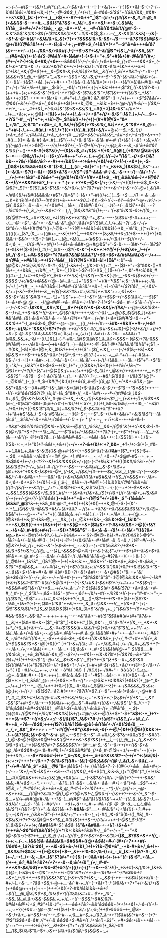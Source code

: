 +:-*(_-(_--#(*_$--+!&)+!_#(*(_((_+_/+$&+&+-_(-+!-(-+&/(++--)-)($++&(-$-(+?-/--&)&)(*&_&)+!&#_$+!&;-)(*-_-@-$&$_)_(+(+!(__&-#&&-$($$"+(($_&_/(&&;_#&#-*++&?__&$((_(&:-(+?-*_(__+$(++-$?-+&*+"_)$"-(_#+/+((#((&*-$_#_#-@_#(+&&()&-&--*+#_-_&&)$"&?&$-*_)&!+_&*+*&)-*+&-/_&(#&;((((&__$+#+/+?+?($&;_-_@_-&*-*(/_+__-#-((&((&:($&!(/(@___#-$--&:&"&&$"&*(#&:-$&(+($?&&_#&(_#+_&"+#_)&*-&($_$_+++-/__&-&#_(&"&&&__)_--/_&(*-+&!-&-@-#_(&"_$+$&)&/&+&_&(+?(++?&*&$&!&+&-&$+_-/&---+-&?$?&$(#_@&:-@+/&)(_(@&?&!++(--*-(&;&$-)+;_)-$_#_@+$_(+)&!(*(*+"--$"&*&+++_&_(&?(&+--*+!_-+/(+-/&&+*&/+&&#(-_)-)-+_$-/&?+:&/-&(@&"+)&:_/-&(+&#_(&?__(#&*&)((+:((-&($-@&_&!(_+#-*(&&#+!-(+$-(+"+_$"+#(&+)_#-@&(&"(#+;(#+_-/+?-)+:&;_&+#&;(_+*&+-*__--&&&*&)(/-/-(+;&/+)+*&+&-+*&_(*_(+#---+&&+$+_(-&)-&+"$"&*&_+/+-_&&/+&(_(@&++/+$($+!-&&((*-#_($?&-()(&+)&!-++/+&+)(#+)&!_+&;(@+$(++__&-@&#_-&;(-&)&)$?+#&__&((+/-)_&(++#&#-(-*+#--(*(&&&+(&!_@_+-@$"+"_+(*&++*-_()_$()+"&/-/&;(/+*-$_-(-&?(-(&-#&:_(-@&:+*(+-((+-&(/+:(&$?-+&)_(+/+)-#+++?+!&&-((_&?&/&*(*+/+(+-+!&"(*&)&/-#(&+*&"(*+/-)+"&(+/&-+!_@-__$-$(-__-&(/+*()+(+;((-/+&&:+!+++;$"_$(_((-&(/$?-_&$+)(++$+#+(+;+*_+&:&-&"_(+_&/-)-++?(@-&-($?&;&!&"+)$?(&+-++((&_(&-_+)&"-(&++*+;()$?-++*-*+!&:+&-+_#+"+)_/_@(#(-&?_@$"+!(-+/+(+-_+-+$"$?&&(+-@&&(+&(+/-@+$+(_&&!+$_++$((+*+&_@&__+&!&:+$+/-_(@-/(/(#_-&/-+(_($&/-*+!+_-++-_#+*&)_+(-&/&)&"($-/&*&_&/&!__(_+#((+:((&&-__#&"+*(#+!+-_)+__+&;+;+*+;_@_&__(-+!&((*-$+(+$(++)(_&-+)++&"+/(/+*_-&/$"-)&?_)+)-/-__$+-+?(_$"-#__-/(*+*+;+/&)-@-_$?&&((+/+_(+_)(-(#+#(@($+"&*(_+/&"__&;$"&"++_$&-_#_#_#&)+((@&(+?&;&!&/_#&)+++_&"&$++_$_@+-+*+#-)-/_+--_#(#_(-*&!_/+?((++(/(/_#_)($(+&/(++__@+)_--$_+&_()()(*&+_$$"+;(#&#&(_)+&_/_$+-(#-__)(@+$&(-#(#&!&-_-&#+$+)-&-(_$+&+++?_#((__(((*-&-&-#(-&*_#(__)$"(--/-/+&-_&"&_+_-&(&-#+_-#_-((+!&(-)+&(-+;&;+)(+((((-@()_++(+:-&(@-*-*_--/(/_/_)++$?+/_-((-@+!(/-/(-+)+/(@_&-+-&_-$"&+&#&?&!&&(-_+()__-++$-#(+$?&(+/--(&(&_+_$_#+/&(&:+!(+&"_#(@(_(+$?&!_@&&-)(*&(-*-*---_-@&;_/()+)+)--($+;(/+#+-+*-/-+_(_+-@(_(/(--)+"()&"_-(/+$+!_)&?&&--+?&/-/(&&:_/&?-+-#+++/_&_&()+-+:_+&++/+&(/+*&/$?+)($-*(-_+&*_(+;-$-_()&$+)&#&&&+&(&-$"($-$_)__(_(#-_-&((+"+(-*+_+&+&_)($&__$&)_$&"-++:__(+-&(&+-$?((+:&)+-($(&+*&?&++)_($"-)&"-&&&-#-)-&_-&:++-/(--(&(+!-/-__/+(-*+:(&$"-_&?&&+"-+(@_/&!+(&/((+!(#++&)+$__-#(_&$&/&&-)++(@&?&-+)(/+_+&&?&+&?_)-$+++*(++*$?+*&;-@&-(/+;-__)_-&/--(_+)(&_)++-&_$_&+&-@&?+_$?+-$?&?_#&-$?&&-+&/___+&/+:(/+?&?+#(-(+_++&-(+*(-&-+*(/-@_+($__+$&((#-_+/_#&:_)&/+/&#((&&&:&:+#$?+/&*&"-)-(&++"-#(((/+:_)(__$-_+$-__/()-*-&-_&:--__&*&:(&(&+&((()--(#&$_#(*_+&-+++:+$(/_)-&&;-$_/_-((-)--&?--&$+"-@+;$?_/+:-(_$(_&$$?-_&+-&+_+(+&&#-)__(&+__(&(&#(-&/+!__-$((_-+(-_&($?++&)_-+?+)&#&?-+(/_&_)-/--&$+#-*$?-(__(/_(_+($&*&/&#&"&(_)+;--+"(+$"&/&:&-&:+/((&_++($(@$?-+&_+#+?&/&!_+&)($(+_&++&"_$(/-*+_$"+----_-(&$&#-$-#+*+++;---_-/__-@-+$"_-&(+*-+&/-(&-&"_@(/-)&&(*$"($(#_/_)_/+_&)+?(-_&+/-(+($"&/+:-)_&+!(#_@&"_/((+/-@&-+"+?(@++&)&(_-&)(/_&&$((-*&_+)&"&;_)(*+/&:+;(/(((((+_(&?_(&_+:+((@+:(_--&(+/+?(_--+&&?+-+(&;&$_/++&;()(_+$-*+*((+?(*&(&&-/-$_&(*--_/($+?-@((_+-_(@_+&!(/___+(#&$(/-++/+(&:()+-_$()(*+/-&+;&_+__-()($-#(++*(#()+(-+&!+&-*_&&#-@+#_@_&$"+"-$-&-+--(&_#-*-/_--(&?$?(*-&(&+!($-$(+()_#(/-(_#(#---)$?(-&__-&"-)+&+*+:+?((_(+(-)+$(/&+_)-+(+(#_/(-&+(_+#&:&&(@+"$?&#&?&$(@($&&&?(/+$&+&$+&(#(#&#_&_(_/&+-)++--&:(@&*_-+#&?&;-*+($?-/&&(__(&?(@($+)(&(-&!+(()&"__+:&"--_&(@_@&*+/+:&)_/&)&?_/+*_#-#+;_$(/_)-&&+-)-_(/&:-#-/()+#__+-($(-+"_+-_$"&&&-()+#(&+-_++&&&__+/&#(_+*_/&*-(_)((&+(-$?-(((+!($_(_)((-+(/-*+;&"-#+:&)&&_#(((#+-_)_/+#-+&/-@+?_$+#_-+?+!_/&)-)_/_-(_&?(*-(_&+&(_-@-__-&&-&($+&+(-/--&&&$-/+:(#&/_+_@&&+_(@--(#-*_&-__)+"()&*&:+"+)(#+?(&$"+;&--/(#+++;-/&(-/+/_)-*(#__-_++&?((&$+!(_-#&#-($"&?&!+*&+(_+)+:(/&"+($?((&?__-_(*+&(/-*&/++_(_-&_(--$+)+!+-&__+($((-&&?_#&*+#+/&#&)_++:___#&"+++;&)_+&-_-&*&*-$+"&)&"&#(&+*__-*_)+"()$"++-(-$-)-$&?+(&-+$&$_-+(+&_$(&&:(_---$_($"(+-&+#-@_@_-__-)(@-#(@-*&-_@&*-)+)(#+?-)(*$"_+-$&-_#-+$"_&-(-/($(--$-+-)-/-_&:-#+__)$?&#__&#+/&(___$+?+(&?_/+&_-(_&-&&(/+!(#&/-___+-(@-/&_&(&$+-&--)+#_++&-#&!+!(/-&++_@($_(-#_)+-+_++_/&____--(-_&)-__+_@_(_/_$_$(@($_)(*&*-#&"&#&_(&(-&:&*(/&)-&-++(&+(@(*+"&*-_(+(#-(+:&*($_#(#($+&+-+*-&&:&++"-)_$_+&$-&_@$"-*-@-+_@+__(_((*_/+!-+(#+--*__&#&-+#&!(++#_-+)_+&?&$+;-#(/&:+"&&&/(+$?+?+__@-*++&(-&&/-#(/_)&#-&&*+#&(-@(-&!+_&/()-+(/+?+&+$-@-&$"(&&;&&&?_$(*(-&;+)+*_(+/+)(-&#+(+&+?&+-*&&&/+?(#&&_&&_+_-&(+-((/_)&(_(-(-*-#&-_@($(&_@($(_&_&$+:&&&_+:(@&)+?&-&&&(_#()&#_)-+--_/&_(&+&__--(-+__&+&$"(_-)--&)&*+:-@-$&?-@+?&_()&)&"&!_/&"+;$?_-+#(&&_(-&)+)&*(@+;&;_(&)&?++-(+/+($"+(_$(_+:&(_+---(-/+$_(&;-+&)_$-$&&(@&!&*_++$-++#&$_/-&&+(+(@+;&-+;-@(/_/-)+++;-_+__#-*+/_)--+/-#_(&_+-&$-/+:(-+!(++-&#-_-)__(*&/+&+(++_)&_&"-+-)-/(/-(&&&_++-(&_+)$"+"-+$"&:((+"&/-+_/&!&"(+&)-$+$--+(&!_)+"+_(/($&&+/(&-(&*(*+!_-+?&(+)&-(*-@&)++-/+?()_(+(&"+/-@(&()&;_(_++_+:(+++(@-$_(&)+-_@&+(/++&*+*-*__+:$?-$&?$"-+&?&--$+(-&(/(&(&+_((_-+-&?(/+?+;_--#&!-$(&&&-+(/_&(($"(@(*-+_@&)&"_)-_((+#_$-(&#(#-)&:()(_(*+&($_$-@_-(_($_@()(/_+(*&*-$()&$_)-$_@-&&"+&&+&--((#+#$"-(&-_@(+&*(@((+$_-&&($+&-$-/+-$"&-+"&*&&(+++---)((-*$"&*&((*_$$?(@_/&;&"-)&_$"&*_#-)_(_+&*+"&#(--*+_-#-/(#_@&:_$_)&$-#+;_$()_@(-&?-)&!&)(*_#-@-#-*&_+-&;_/()(-&$+&-/$?_)-_(*&*+;()+)&$&+&(&-(_-#(*&:$"-$&(-(&;_&+/+#-(+(&)_/+(+:$?+_((((+!_&&-&/(&&;(--*+!&_+"+&$?+/+&+)+/+((-&_&:$"(#(#__&)+#&)&?+(_$-$&#&+&"$"+*&?-)+"&_+#$"&&_(-$+&-#$"&/+:_-+!(@-$+;++$"_$-+(/+#+&&/+"_+&!&!&*$"(--(&(&:$"__$?&/-/-&+*&)+;($&&-+(*-$()+(+*(/+-_(_-+!$?+:&+-+-+&*_&-(-*+#&_$"-$&?(_&?&#(@&!&-+(_(&/&--@$"()_/&?&/__&&+)(@$"&(_++:(_-&&;_$-)-#-&(@+/&"+&+?+-+!&;_#(__---$"&#_(+/+)&$&:(++?&?-(+_-+$"+!+#(-_--((__/_-&_(*&--*+:&"((-$__-@(*($&?&__(+!&:&#&#-*&$+_-*&&(-&&+++:(_($$?&!-*+(_(&:-(($&-+:+;+!+"&(+?-&&(+;+&+/(+__-/+-+?-&+(&/+:+?_&&$+_-$+?-__/+:-$(*(-_#&-++(_&#(_+_&#-&-&($_(_(_)&_-@+#-)&+(++*&&_@-&_((-&*(#__&#__+($?_++)&(-$+-+;_$&_+*&&&:+/&)&:(++((#_@-_+!_#&*+-__-_+!_+&++?+$_@_#-#_$--+_+_-#&$&*_&+)+_-/+)-#$?$?--&)+:_)&!&&&(_&+/+*(@-(-#+!&/&:+"+!()(&&#_/&?&!-*(_+?(*&&(&$?+?-/+_(#+)-#-((/+?-+-$&---+-&#&#(__&-$+!&$++(@+*+&+"+&&;&-_)&$+&-@+_(/-)&_+/($&)-(_#-_++--___$(/_/&&_)_)(@-#(-(---&$-#&)-/-#+&_#_&+_+!---_-&&"+&-_(+&*()&#()()(&+#&#&/&:+!($_/(*&&&*+:-)&*-&+;&+-&+*$?-(+(&!-)+$_(_$-)__&)&+-)_(-#_&_@+(-)&/_&_((&_/(@&"(&&*&!(((#-/(_&_((--+-&#((-__/+*-+_)&!$?+#-+&_&!$"&((#(-+-(-((--+*+:_+-$+&+&-+_&&!_$&_&_(@&&+/_$_&&(_#(/+-+(&*&+()&+&_($(+(#&+()(+(&-@+_+/&/&#((-+(++/-@+/(/-*(_(/(&&&_$($__()-+_&(++"+&+:-((@$"+/+?&#-_$"-((&&&(-(&_&&#_@__$?&-+;+&&_&#-@-#_++&(*+)&(+&()-*+&_@-(-$-(-$($&"-*+:+!__(@(&-)_&-@&/_&+#&/+*(_&+&&$?-/((+-+$&?&-+;&/(&&$&$&!&?+)&/_@+-&$&"+/---@-+-*+"+*+((_(&&(&;&_+/+*&!(_(_+?(++_+/&*_/__+-(@_-_-(@&*&-(+&;(#-(&&-@_+-__#&_(+(+_@&*+(&&-_-$&!__&:+$-(_(&!&"-+++&)_$($((-*++(#&*+(+!-#+&(@++&+($&/&++?-#&*&(&$+:-@((+!&?+_-/&+&)_#-#&;+#+/(---+$()+?_#_$&"$"--&_+;&-&--/&!+-_(+!&(+"()&?&_+(_@_-&+__+!-@_#((+!_-$?_(-&_/+&&&&++-+:$?-@(@_+_&&)-#+*(*&?()&$&(-@$"_--)&?_+&+(+&!_)_&-@()-*_(+)+!+!-@+(+*(*&/$?&+-#+!&#_-&_()+&_/_)(@+#(--)(-(@&?+)-&_((+_+&:--&"-(+$-&-+-*(*_++*&((*+-(+-#_#(&(&&?-/+$+&-(&)&+&!+/&!-/_((@_-_--(&(_-&&&$-@+#_)-(+-&:(-&;$"+/+-+$_+(#+-&:&_+$+&(@&*-*_@_#+$----&/&:-/+&&?+!_(-)&/_#&"&?&*-@-#$?&++)(++!-&-(-)(/_@&!+*_(&?&"__((&?(@-*(-+)+&+:&:+-_/&$&$+?$"-)&?&_+$+_&$-)-#-$&&_-&?&"+$_)_@&$_+--+/+#((&;_+(-(+$?(/(&&;+:_)_/+&&:&"_)&#(+&?++&:_$(&(&+"&-+:_&(&+$+!(_-#+#+&-@-&(#+&()+?(+_&(+&#_/+:+-&+_@_#&(+"&-+*+"&!(&+$&/$?+_((-_-/+_&:-*_+-)-+(&+#-(-_+-+"$?&$&"$"$"+:(@(@&*&:&&+)&*-*-)-)&#($+$&+(_&(&#_-$"$"-#(&(*-&_@(&+(---*(*-)_-&/+#&:(_-$&*$?+:-/+#+++"+&($-((--*&$&#-#$"(&+((/+*&__-+(+/+_&-_/+?-$($&)&$(#+:&#&($?(/-+&*&;&-+#-#_(_#+(-_(_$"&!-_+;&$+!(&$"+_(#-++;&?+-_/&/+_-#(-+)&?&:+!(_-(-++"_#-#+:+"+;-(((($&?(_-$_)$"+++)+#_&-#+)&++?(*_#__()+/$?-+-_+?&_-$+(&(-*($$?&--/&&_+(&+?(+(-+;($&+(#_&$"++&)+--+_&_$_+_@&&-*+!(__+((&+$"-(+)-@$"&&_/&$(/+?_)&_&!(&&$(&($(*(+&#_(&*$"&_(@-$_)+_-_+)$"($&(&!--($+*_#-&-#&&-$&&+_&$-&$?-++(-++_($_--+-*&"&&+-_-_#(($"&$&#_#(#_+(#+"&?&:_+_(__&)_++(&&+!&+&--($"_-$"$"_)-&&++#_)(&_&&"+;_/$"_$-#(*+((&_--_+&+-&(+*_(+&_#(+&+-/+-__&;-#+/$?&_&&(#+)_&&/_)-@(+&++_&"$"&!(_++(*(-+;-(&!_)&_&+(*&:(&+;--_@(/&*_@&"-+-#_&_@_)&&(@+#+"++--&?+*+:+;_#&?&_+/&"+?&"(((&+_-_-$+++;&&-$+_-&&+-((/&-&#&+_(-/+/_#-#+#+*(&(*_&(/+$()&#&?&*&-_)_@_(+&((+"-)+"(-&_+/((&;-#-_-/+*+)&$_#+)-/+-(#_#+_&/&++?-++)&+_/+;+*(&&!+*-_+--(&-_+-)&;&;&+-+_#+$()_(&_&!_#_(_@_-+"-$(/&&___#(/&:&:&_+_+&_$(#&$(-&&_@--$?+/_+-_-#&)--+!&-&?_)_#_+(-($&?&;-&+"$"-@_)+/+)(++!-&-*_/$"()-@+"&__$+/&*$"(-_$(_+?+-(_&"(&+&_--#+*_&$?&#($(((@&"+*((+"&?&?(@+)_/(+&#_&+?+/-/+;()-#+_(#-$(+(&(_+&(/+*(@+$+/&:+/_-(+$?($-$($()+:&(_(+/__+-+;-/_+&!-+&"&)-)&$-(-/&$_)_)(+-/&#+"+-&&(/&(+$_@_-_@+_&(&#_#++-)&*_+++(__@&:&_&$-(()+"-#$?-_&&+:-*-)()(*&$+-&-+?($(++:+!_-(_&&&"_@+;+-(+&$+:+#+_-((*++-@_$&:+*&!&#&?(+&)&?(*_@-*_&-_+/++_(+?--+_-@_/+*+:(+&:-)((&_-#-)&/+(_$_@&:--_&(+_-+_-/&*_#_&&&_/&;&*+:-$(@_)($+;-)_-((+)--(&($$?_-&?_#(*+*+?&?()(*&?_(+:&"+-+;&:(*&;&:+;-@+#-&(*_#_#_$&!-#+)&#(@-#+/&;+?+:&/+!&;+;+"+:&:(++:_/-(&;_$+(+((+&"__-_&?-$&"$"+#+$+)&_-+-$+!($(@&/+-+;_@__&"-#+#&+(((/&++/&)&_$"(/-&_/(++?&"&;&$&(+_&#+$(/&)&(__(@&)-$(+&)&;(_(/_-&:&$-/(+_((@&"&__-_$_(-@(@_#+/(@&?+(+)&:_/&"+&&#&)(&+_((+#_@_(-/&*-@(_(&+$+"-$+"__&$+:-+_)+?-*+*(&-*$?-+_((*&;(++;(--&()&(_)$?_/&$+?_#-)+!_(_#$?+:()&?_(++(#_(_/-#++&_+?&--/&$&;+++(_)$?(/&/&?($&-_@_&(_-&(((&(+-/(+&(($&/&__--+_/_+_$$"_$+_+_+$+:-*$"+#(@(-+*$"(/&$++&;-*&(-*-@_/-)&!+((@&!((&&&:+--/-+(_&?($&;(&+$_-&"-&-#__-_(@+;--&_$?-&--&"-#-#&/(_&-$?&_-*&_&;_(&$--&#(/(-_)_@-$-@(+_@&+&*_@+!-&&:(@++++&:-&$?&&(*+__)_--)()_@__(+_((_&+&?-@&+&:((_)-*(@&)$?_#+?-$&&&$$?(*-@--_#-$_-&"+*_-&:++(*+((&-$+&(@_)&*&$&#-@+:_&-#+#&;_)+(+$&$&#$"&_(/+&_#-@($_++:(/+--#+"-+((+)-(_++*&?_(+__-+*-$+?&&&#-)+!+"_&-/&&_&+--_&*&?&?&!$?--(-+(+"+:(&&)&)-(+:+:+)+++!_+-)&++?-$()&:$?_((*(#+_-(&!_(-@&;&_&$(+(@-)_&()_&+:&&(_-+(*-/+#-(&"&_$"+$&__@$"_&+;__&)&$+)-/+_(/&?&$+?+?-)(@(*+/+_&&__&&+#+;-(-/-++"&$+)_/-$(&-)&(_)+-_-+:&--_-#+)(/&&(/_$+$&*+$(#(_&(&-&_((+"(@&"(#_(+!+/&:(__#()(@&#&*+:+#+;(/&)(@_+&#(#+-__-(-&$?_&(-(#(+-)-@((+?(_--++-&_#&!(&&;-#(_+_&$+_-*_++:+!-_--&?()_(()-&&+-_&)&+-&&-+#+)+:&"(*&-_$$"-++:(@&_+"_#-#&?+:_&++&++&_@_#-#-)+?+!&?+*-_+*()-)(-_@(/+:-_-@-*&++*&___(((@+?&#&?-@()_@+?(@+/&!-/_@&&-(--(/&++?-+-&-(+_&"-$-&__+((/_+-#(#(@(#-/&-_++?&-(__#(#$"-&&"&)(/&)()&"-++)(--((/_&_(&:&?+)_--&&)&(+;_(_$+"(&-)+#$"(*+--*&)+;&:+*_#-+-#&+(@-@-@+&_-_(_(_@&(&/$"(+((&?+_$"(/+"_&_&$?(_&-__+?-#&)&-__$"___+-@&)&"+)+!&(()(-+?_#++()+;-)&?(*+_(/&&+($"___-(-_++$&/+;(*+++#--(_+)-#()_/&-$"_$(&-/()_#&)_#--&$&/&)+?+?-&(@(@+&+?_$_(_#(&(&(*++&-+/(/(#+++*-)-@&!_$-)($+((_&/&$+/++(__$+;($&#&__)&#+$(-&$&-_)&"__&+&#&&-+-+&?-/_$+&+"(*+*&/-$&"&#($&(($(-_)(/+*__(&+:&&&*+?&$(#-/__&"+-(++"_-+"+&(@-$(&-/(-$?++__(/_$_@-/+)+$($(/($-_$?+$&?+$--&((*&:-__(($__$?_$&+&++!(/_-(++:-_(-_-_)&&($&-&*&*&)_&(&+_&#&_&#+((@_+&$&!+#-/-@+(+?+++#(-()&#&+_)$?_/&:_$&)_+-+&)-$_$+&-/+(&)_)+!+?(&-@&*&"_-+&-#+&+/_&+!+-_$&#&#+$&:&:-+()-@&$+)+$--_&+-+!&-&:-/&-(/+#_-_#_(&:-*((&?-#-_&)(+-/_-+!_)+-&;-_&*_(&"$?(#+"+(-)&-(+-)&&+#(-(+-_($+$+"($(-($&:$"_+(&_-((+-+_&?_#&(+?&?+/+?++-&--&;&(+/&"_(+;_#-#-*+*&#-$&)&$(++!&&-$(+&?(/+_(((/+(-((*_-+_&---__$"&!()-_+&+#(-&/(/&:+_(&+&()(@+;(-&$-/&*-_-@&"+$+)+$+_+!-@$"&#+/++-$--(&(#&-+"-/_#&$&&+?+&+!_/-)&++;-*&$(_((&_&_&?$"(_(-&+-/&?+)&-_-+_&$-(-++*--_+&$&)(&+&(#-(-#+)-)_+&:-_+?&&+$&;_/-@-*+__-&(-#-+_)(*+(-+&(+?-/-@&/&++?+"+/+&_)()+(&(+_+&_&_@+++)+)+++$(++$+(+&((+?-#&/&)&!&&_-+&+?+$(((__@_@&)&$+$_(&!&$+?(((#_&&/&#+#+:_$+*_/&"_-+&&_(&_#_&+/&&-$&$&_+_+)(_-+((--&$&!+&_#&)&?(-&#&!+&_@+)+$_#$"+)&-$"+;-+--&&+?&?+&&"&$&&&+(*+!++&)+)-&-(((+)-++;+_+?_/_(_+&#+-(@--(_&"++((&+(-_#-_+*&/+_(/+;&;(++$+&&&&-+-_@&-+&-)+&+_-#+&&)-*(+-+_$-#--+;&__#+$_+_(&?_&-*+?($&#(&(+_#+&_--(+?-@$"($_$&+&-&#_/(*+/-&_&&$&+_$-#&*((_)+:&:()+$$"-_+#+$&:+!&++_+*&)--+_(/+:+*--+-_--_+:+&(/+?__&!+$+-(#+*+/$"&$&&&!(*_$&)-#_#(__/($_$()&:$"&:-$+*-/_&++(#&_+&($(@_)-&(&_@&*+:_+

